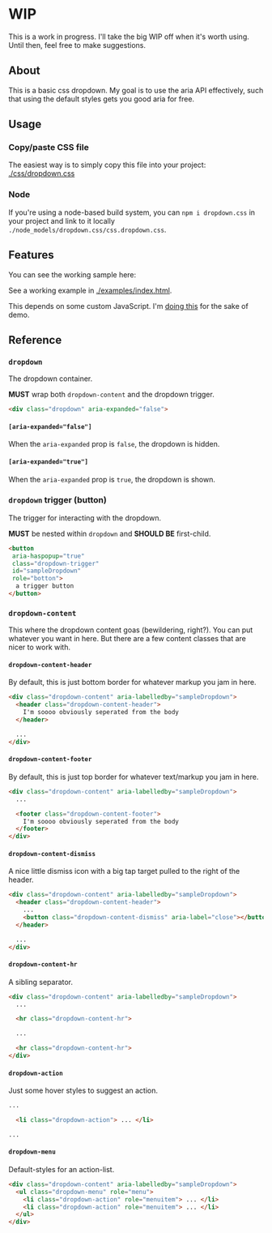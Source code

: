 # WIP

This is a work in progress. I'll take the big WIP off when it's worth using.
Until then, feel free to make suggestions.

## About

This is a basic css dropdown. My goal is to use the aria API effectively, such
that using the default styles gets you good aria for free.

## Usage

### Copy/paste CSS file

The easiest way is to simply copy this file into your project:
[./css/dropdown.css](https://github.com/chantastic/dropdown.css/blob/master/dst/dropdown.css)

### Node

If you're using a node-based build system, you can `npm i dropdown.css` in your
project and link to it locally `./node_models/dropdown.css/css.dropdown.css`.

## Features

You can see the working sample here:

See a working example in
[./examples/index.html](https://github.com/chantastic/dropdown.css/blob/master/examples/index.html).

This depends on some custom JavaScript. I'm [doing
this](https://github.com/chantastic/dropdown.css/blob/master/examples/js/dropdown.js)
for the sake of demo.

## Reference

### `dropdown`

The dropdown container.

**MUST** wrap both `dropdown-content` and the dropdown trigger.

```html
<div class="dropdown" aria-expanded="false">
```

#### `[aria-expanded="false"]`

When the `aria-expanded` prop is `false`, the dropdown is hidden.

#### `[aria-expanded="true"]`

When the `aria-expanded` prop is `true`, the dropdown is shown.

### `dropdown` trigger (button)

The trigger for interacting with the dropdown.

**MUST** be nested within `dropdown` and **SHOULD BE** first-child.

```html
<button
 aria-haspopup="true"
 class="dropdown-trigger"
 id="sampleDropdown"
 role="botton">
  a trigger button
</button>
```

### `dropdown-content`

This where the dropdown content goas (bewildering, right?). You can put whatever you want in
here. But there are a few content classes that are nicer to work with.

#### `dropdown-content-header`

By default, this is just bottom border for whatever markup you jam in here.

```html
<div class="dropdown-content" aria-labelledby="sampleDropdown">
  <header class="dropdown-content-header">
    I'm soooo obviously seperated from the body
  </header>

  ...
</div>
```

#### `dropdown-content-footer`

By default, this is just top border for whatever text/markup you jam in here.

```html
<div class="dropdown-content" aria-labelledby="sampleDropdown">
  ...

  <footer class="dropdown-content-footer">
    I'm soooo obviously seperated from the body
  </footer>
</div>
```

#### `dropdown-content-dismiss`

A nice little dismiss icon with a big tap target pulled to the right of the
header.

```html
<div class="dropdown-content" aria-labelledby="sampleDropdown">
  <header class="dropdown-content-header">
    ...
    <button class="dropdown-content-dismiss" aria-label="close"></button>
  </header>

  ...
</div>
```

#### `dropdown-content-hr`

A sibling separator.

```html
<div class="dropdown-content" aria-labelledby="sampleDropdown">
  ...

  <hr class="dropdown-content-hr">

  ...

  <hr class="dropdown-content-hr">
</div>
```

#### `dropdown-action`

Just some hover styles to suggest an action.

```html
...

  <li class="dropdown-action"> ... </li>

...
```

#### `dropdown-menu`

Default-styles for an action-list.

```html
<div class="dropdown-content" aria-labelledby="sampleDropdown">
  <ul class="dropdown-menu" role="menu">
    <li class="dropdown-action" role="menuitem"> ... </li>
    <li class="dropdown-action" role="menuitem"> ... </li>
  </ul>
</div>
```
